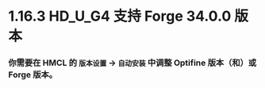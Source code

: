 # 1.16.3 HD_U_G4 支持 Forge 34.0.0 版本

### 你需要在 HMCL 的 `版本设置` -> `自动安装` 中调整 Optifine 版本（和）或 Forge 版本。
